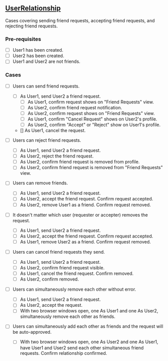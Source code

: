 ## [UserRelationship](documentation/testing/test-cases/UserRelationship/create-update-delete.md)

Cases covering sending friend requests, accepting friend requests, and
rejecting friend requests.

### Pre-requisites

- [ ] User1 has been created.
- [ ] User2 has been created.
- [ ] User1 and User2 are not friends.

### Cases

- [ ] Users can send friend requests.
    - [ ] As User1, send User2 a friend request.
        - [ ] As User1, confirm request shows on "Friend Requests" view.
        - [ ] As User2, confirm friend request notification.
        - [ ] As User2, confirm request shows on "Friend Requests" view.
        - [ ] As User1, confirm "Cancel Request" shows on User2's profile.
        - [ ] As User2, confirm "Accept" or "Reject" show on User1's profile.
    - [] As User1, cancel the request.

- [ ] Users can reject friend requests.
    - [ ] As User1, send User2 a friend request.
    - [ ] As User2, reject the friend request.
    - [ ] As User2, confirm friend request is removed from profile.
    - [ ] As User2, confirm friend request is removed from "Friend Requests" view.

- [ ] Users can remove friends.
    - [ ] As User1, send User2 a friend request.
    - [ ] As User2, accept the friend request. Confirm request accepted.
    - [ ] As User2, remove User1 as a friend. Confirm request removed.

- [ ] It doesn't matter which user (requester or accepter) removes the request.
    - [ ] As User1, send User2 a friend request.
    - [ ] As User2, accept the friend request. Confirm request accepted.
    - [ ] As User1, remove User2 as a friend. Confirm request removed.

- [ ] Users can cancel friend requests they send.
    - [ ] As User1, send User2 a friend request.
    - [ ] As User2, confirm friend request visible.
    - [ ] As User1, cancel the friend request. Confirm removed.
    - [ ] As User2, confirm removed.

- [ ] Users can simultaneously remove each other without error.
    - [ ] As User1, send User2 a friend request.
    - [ ] As User2, accept the request.
    - [ ] With two browser windows open, one As User1 and one As User2,
         simultaneously remove each other as friends.

- [ ] Users can simultaneously add each other as friends and the request will
     be auto-approved.
    - [ ] With two browser windows open, one As User2 and one As User1, have User1
         and User2 send each other simultaneous friend requests.  Confirm relationship
         confirmed.

